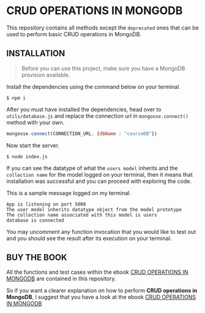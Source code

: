 # CRUD OPERATIONS IN MONGODB

This repository contains all methods except the `deprecated` ones that can be used to perform basic CRUD operations in MongoDB.

## INSTALLATION

> Before you can use this project, make sure you have a MongoDB provision available. 

Install the dependencies using the command below on your terminal.

```shell
$ npm i
```

After you must have installed the dependencies, head over to `utils/database.js` and replace the connection url in `mongoose.connect()` method with your own.

```javascript
mongoose.connect(CONNECTION_URL, {dbName : "courseDB"})
```

Now start the server.

```shell
$ node index.js
```
If you can see the datatype of what the `users model` inherits and the `collection name` for the model logged on your terminal, then it means that installation was successful and you can proceed with exploring the code.

This is a sample message logged on my terminal.

```shell
App is listening on port 5000
The user model inherits datatype object from the model prototype
The collection name associated with this model is users
database is connected
```

You may uncomment any function invocation that you would like to test out and you should see the result after its execution on your terminal.

## BUY THE BOOK

All the functions and test cases within the ebook [CRUD OPERATIONS IN MONGODB](https://a.com) are contained in this repository. 

So if you want a clearer explanation on how to perform **CRUD operations in MongoDB**, I suggest that you have a look at the ebook [CRUD OPERATIONS IN MONGODB](https://a.com)